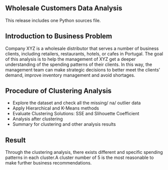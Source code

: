 ## Wholesale Customers Data Analysis
This release includes one Python sources file.

## Introduction to Business Problem
Company XYZ is a wholesale distributor that serves a number of business clients, including retailers, restaurants, hotels, or cafes in Portugal. The goal of this analysis is to help the management of XYZ get a deeper understanding of the spending patterns of their clients. In this way, the management team can make strategic decisions to better meet the clients’ demand, improve inventory management and avoid shortages.

## Procedure of Clustering Analysis
* Explore the dataset and check all the missing/ na/ outlier data
* Apply Hierarchical and K-Means methods
* Evaluate Clustering Solutions: SSE and Slihouette Coefficient
* Analysis after clustering
* Summary for clustering and other analysis results


## Result
Through the clustering analysis, there exists different and specific spending patterns in each cluster.A cluster number of 5 is the most reasonable to make further business recommendations.
